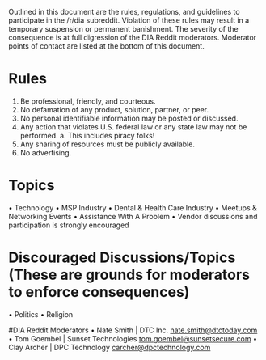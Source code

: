 Outlined in this document are the rules, regulations, and guidelines to participate in the /r/dia subreddit. Violation of these rules may result in a temporary suspension or permanent banishment. The severity of the consequence is at full digression of the DIA Reddit moderators. Moderator points of contact are listed at the bottom of this document.

# Rules
1.	Be professional, friendly, and courteous.
2.	No defamation of any product, solution, partner, or peer.
3.	No personal identifiable information may be posted or discussed.
4.	Any action that violates U.S. federal law or any state law may not be performed.
a.	This includes piracy folks!
5.	Any sharing of resources must be publicly available.
6.	No advertising.

# Topics
•	Technology
•	MSP Industry
•	Dental & Health Care Industry
•	Meetups & Networking Events
•	Assistance With A Problem
•	Vendor discussions and participation is strongly encouraged

# Discouraged Discussions/Topics (These are grounds for moderators to enforce consequences)
•	Politics
•	Religion

#DIA Reddit Moderators
•	Nate Smith | DTC Inc. nate.smith@dtctoday.com
•	Tom Goembel | Sunset Technologies tom.goembel@sunsetsecure.com
•	Clay Archer | DPC Technology carcher@dpctechnology.com
